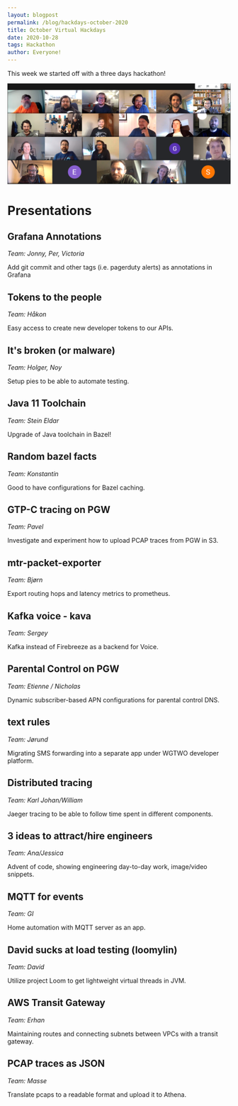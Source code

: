 ```yaml
---
layout: blogpost
permalink: /blog/hackdays-october-2020
title: October Virtual Hackdays
date: 2020-10-28
tags: Hackathon
author: Everyone!
---
```


This week we started off with a three days hackathon!

<img class="image"
    src="/img/blog/hackdays-october-2020/presentations.png"
    alt="Most of us" />

# Presentations


## Grafana Annotations

*Team: Jonny, Per, Victoria*

Add git commit and other tags (i.e. pagerduty alerts) as annotations in Grafana

## Tokens to the people

*Team: Håkon*

Easy access to create new developer tokens to our APIs.

## It's broken (or malware)

*Team: Holger, Noy*

Setup pies to be able to automate testing.

## Java 11 Toolchain

*Team: Stein Eldar*

Upgrade of Java toolchain in Bazel!

## Random bazel facts

*Team: Konstantin*

Good to have configurations for Bazel caching.

## GTP-C tracing on PGW

*Team: Pavel*

Investigate and experiment how to upload PCAP traces from PGW in S3.

## mtr-packet-exporter

*Team: Bjørn*

Export routing hops and latency metrics to prometheus.

## Kafka voice - kava

*Team: Sergey*

Kafka instead of Firebreeze as a backend for Voice.

## Parental Control on PGW

*Team: Etienne / Nicholas*

Dynamic subscriber-based APN configurations for parental control DNS.

## text rules

*Team: Jørund*

Migrating SMS forwarding into a separate app under WGTWO developer platform.

## Distributed tracing

*Team: Karl Johan/William*

Jaeger tracing to be able to follow time spent in different components.

## 3 ideas to attract/hire engineers

*Team: Ana/Jessica*

Advent of code, showing engineering day-to-day work, image/video snippets.

## MQTT for events

*Team: GI*

Home automation with MQTT server as an app.

## David sucks at load testing (loomylin)

*Team: David*

Utilize project Loom to get lightweight virtual threads in JVM.

## AWS Transit Gateway

*Team: Erhan*

Maintaining routes and connecting subnets between VPCs with a transit gateway.

## PCAP traces as JSON

*Team: Masse*

Translate pcaps to a readable format and upload it to Athena.
